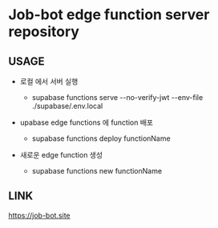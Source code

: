 # Job-bot edge function server repository


## USAGE

- 로컬 에서 서버 실행
  - supabase functions serve --no-verify-jwt --env-file ./supabase/.env.local

- upabase edge functions 에 function 배포
  - supabase functions deploy functionName

- 새로운 edge function 생성 
  - supabase functions new functionName

## LINK
https://job-bot.site
